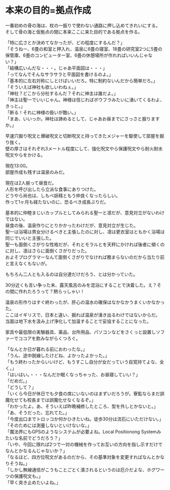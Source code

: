 # 本来の目的=拠点作成

一番初めの骨の海は、杖の一振りで使わない通路に押し込めてきれいにする。  
そして骨の海と仮拠点の間に本来ここに来た目的である拠点を作る。

「特に広さとか決めてなかったが、どの程度にするんだ？」  
「そうねー、6畳の和室と押入れ、温泉に6畳の寝室、18畳の研究室2つに5畳の保管庫、6畳のコンピューター室、6畳の休憩場所が作れればいいんじゃない？」  
「結構広いんだな・・・。じゃあ平面図は・・・」  
「ってなんでそんなサラサラと平面図を書けるのよ。」  
「基本的に左右対称にしとけばいいだろ。特に制約ないんだから簡単だろ。」  
「そういえば神社も欲しいわねぇ。」  
「神社？どこから分社するんだ？それに神主は誰だよ。」  
「神主は聖一でいいじゃん。神様は信じればボウフラみたいに湧いてくるわよ、きっと。」  
「断る！それに神様の扱いが酷い。」  
「まあ、いいっか。神社は諦めるとして、じゃあお昼までにさっさと掘りますか。」

早速穴掘り呪文と爆破呪文と切断呪文と持ってきたメジャーを駆使して部屋を掘り抜く。  
壁の厚さはそれぞれ3メートル程度にして、強化呪文やら保護呪文やら耐火耐水呪文やらをかける。

現在13:00。  
部屋作成も残すは温泉のみだ。

現在は2人揃って昼食だ。  
人形を呼び出したら立派な食事にありつけた。  
どうやら尚也は、しもべ妖精ともう仲良くなったらしい。  
作って1ヶ月も経たないのに、恐るべき成長ぶりだ。

基本的に仲睦まじいカップルとしてみられる聖一と凛だが、意見対立がないわけではない。  
昼食の後、温泉作りにとりかかったわけだが、意見対立が生じた。  
聖一は浴場は男女分けるべきと主張したのに対し、凛は更衣室はともかく浴場は同じでいいと主張した。  
聖一も面倒くさがりな性格だが、それとモラルとを天秤にかければ後者に傾くのに対し、凛はさらに面倒くさがりだった。  
およそプログラマーなんて面倒くさがりでなければ務まらないのだから当たり前と言えなくもないが。

もちろん二人とも入るのは自分達だけだろう、とは分かっていた。

30分近くも言い争った末、露天風呂のみを混浴にすることで決着した。え？その間に作れたろうって？黙らっしゃい！

温泉の形作りはすぐ終わったが、肝心の温水の確保はなかなかうまくいかなかった。  
ここはイギリスで、日本と違い、掘れば温泉が湧き出るわけではないからだ。  
当面は地下水を汲み上げ浄化して加温することで妥協することになった。

家具や最低限の実験器具、薬品、台所用品、パソコンなどをさくっと設置しソファーでココアを飲みながらくつろぐ。

「なんとか日が暮れる前におわったな。」  
「うん、途中脱線したけどね、よかったよかった。」  
「もう終わったからいいけど、もうすこし自分が女だっていう自覚持てよな、全く。」  
「はいはい。・・・なんだか眠くなっちゃった、お昼寝していい？」  
「だめだ。」  
「どうして？」  
「いくら今日が休日でも夕食の席にいないのはまずいだろうが。寮監ならまだ誤魔化せても校長までは誤魔化せなくなるぞ。」  
「わかったよ。あ、そういえば昨晩補修したところ、型を外しとかないと。」  
「あ、そうだった、忘れてた。」  
「今度出口までトロッコか何かひきたいね。徒歩30分は流石にいただけない。」  
「そのためには測量しないといけないな。」  
「魔法界にもGPSのようなシステムが必要よね。Local Positionong Systemみたいな名前でどうだろう？」  
「いや、今回に限れば2つで一対の機械を作ってお互いの方向を指し示すだけでなんとかなるんじゃないか？」  
「なるほど、四方位呪文があるのだから、その基準対象を変更すればなんとかなりそうね。」  
「しかし無線通信がこうもことごとく潰されるというのは厄介だよな、ホグワーツの保護呪文も。」  
「早く突き止めたいよね。」
